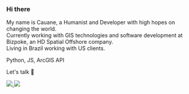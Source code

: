 ### Hi there

My name is Cauane, a Humanist and Developer with high hopes on changing the world. <br/>
Currently working with GIS technologies and software development at Bizpoke, an HD Spatial Offshore company. <br/>
Living in Brazil working with US clients.

Python, JS, ArcGIS API

Let's talk 💬

<a href="https://www.linkedin.com/in/CauaneAndrade"><img src="https://img.shields.io/badge/CauaneAndrade-0077B5?style=&logo=linkedin&logoColor=white" /> </a>
<a href="mailto:cauane.emanuela@hotmail.com"> <img src="https://img.shields.io/badge/cauane.emanuela@hotmail.com-0078D4?style=&logo=microsoft-outlook&logoColor=white" /> </a>
